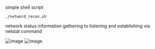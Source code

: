 
simple shell script 

```
./netword_recon.sh
```
network status information gathering to listening and establishing via netstat command 


![image](https://github.com/G01d3nW01f/network_recon/assets/75846902/410328ff-223e-40bb-a8c8-9d7b7a7c9b0f)
![image](https://github.com/G01d3nW01f/network_recon/assets/75846902/1dd044e4-5795-408f-b950-78552c4aa213)
